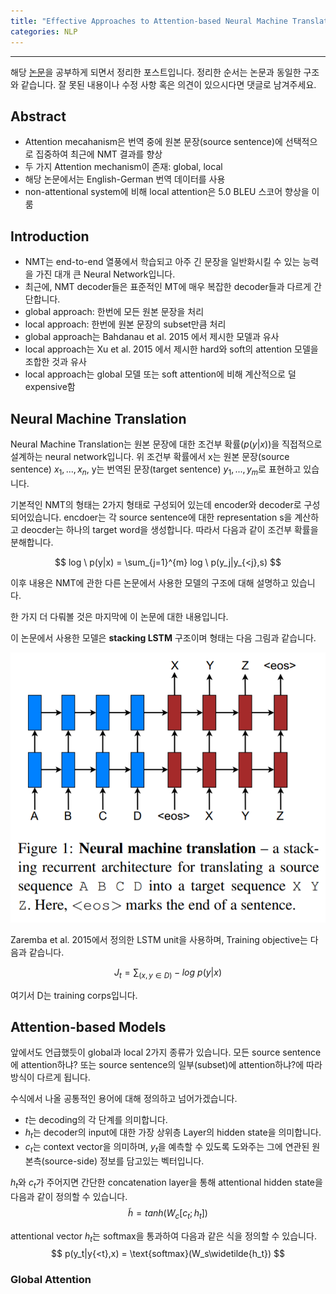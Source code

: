 ```yaml
---
title: "Effective Approaches to Attention-based Neural Machine Translation 논문 정리"
categories: NLP
---
```


-----------

해당 [논문](https://aclweb.org/anthology/D15-1166)을 공부하게 되면서 정리한 포스트입니다. 정리한 순서는 논문과 동일한 구조와 같습니다. 잘 못된 내용이나 수정 사항 혹은 의견이 있으시다면 댓글로 남겨주세요.

## Abstract
- Attention mecahanism은 번역 중에 원본 문장(source sentence)에 선택적으로 집중하여 최근에 NMT 결과를 향상
- 두 가지 Attention mechanism이 존재: global, local
- 해당 논문에서는 English-German 번역 데이터를 사용
- non-attentional system에 비해 local attention은 5.0 BLEU 스코어 향상을 이룸

## Introduction
- NMT는 end-to-end 열풍에서 학습되고 아주 긴 문장을 일반화시킬 수 있는 능력을 가진 대개 큰 Neural Network입니다.
- 최근에, NMT decoder들은 표준적인 MT에 매우 복잡한 decoder들과 다르게 간단합니다.
- global approach: 한번에 모든 원본 문장을 처리
- local approach: 한번에 원본 문장의 subset만큼 처리 
- global approach는 Bahdanau et al. 2015 에서 제시한 모델과 유사
- local approach는 Xu et al. 2015 에서 제시한 hard와 soft의 attention 모델을 조합한 것과 유사
- local approach는 global 모델 또는 soft attention에 비해 계산적으로 덜 expensive함
  
## Neural Machine Translation
Neural Machine Translation는 원본 문장에 대한 조건부 확률($p(y|x)$)을 직접적으로 설계하는 neural network입니다.
위 조건부 확률에서 x는 원본 문장(source sentence) $x_1, ..., x_n$, y는 번역된 문장(target sentence) $y_1, ..., y_m$로 표현하고 있습니다.


기본적인 NMT의 형태는 2가지 형태로 구성되어 있는데 encoder와 decoder로 구성되어있습니다.
encdoer는 각 source sentence에 대한 representation s을 계산하고 deocder는 하나의 target word을 생성합니다.
따라서 다음과 같이 조건부 확률을 분해합니다.

$$
log \ p(y|x) = \sum_{j=1}^{m} log \ p(y_j|y_{<j},s)
$$

이후 내용은 NMT에 관한 다른 논문에서 사용한 모델의 구조에 대해 설명하고 있습니다.

한 가지 더 다뤄볼 것은 마지막에 이 논문에 대한 내용입니다. 

이 논문에서 사용한 모델은 **stacking LSTM** 구조이며 형태는 다음 그림과 같습니다.

<img src="/assets/images/paper3_figure1.PNG"><br>

Zaremba et al. 2015에서 정의한 LSTM unit을 사용하며, Training objective는 다음과 같습니다.

$$
J_t = \sum_{(x,y\in D)} -log \ p(y|x)
$$

여기서 D는 training corps입니다.

## Attention-based Models
앞에서도 언급했듯이 global과 local 2가지 종류가 있습니다. 
모든 source sentence에 attention하냐? 또는 source sentence의 일부(subset)에 attention하냐?에 따라 방식이 다르게 됩니다.

수식에서 나올 공통적인 용어에 대해 정의하고 넘어가겠습니다.
- $t$는 decoding의 각 단계를 의미합니다.
- $h_t$는 decoder의 input에 대한 가장 상위층 Layer의 hidden state을 의미합니다.
- $c_t$는 context vector을 의미하며, $y_t$을 예측할 수 있도록 도와주는 그에 연관된 원본측(source-side) 정보를 담고있는 벡터입니다.

$h_t$와 $c_t$가 주어지면 간단한 concatenation layer을 통해 attentional hidden state을 다음과 같이 정의할 수 있습니다.
$$
\widetilde{h} = tanh(W_c [c_t;h_t])
$$

attentional vector $h_t$는 softmax을 통과하여 다음과 같은 식을 정의할 수 있습니다.
$$
p(y_t|y{<t},x) = \text{softmax}(W_s\widetilde{h_t})
$$

### Global Attention